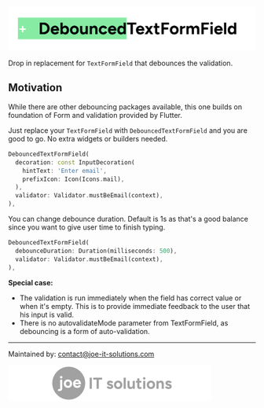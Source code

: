 ![debounced_field_title.png](images%2Fdebounced_field_title.png)

Drop in replacement for `TextFormField` that debounces the validation.

## Motivation

While there are other debouncing packages available, this one builds on foundation of Form and validation provided by Flutter. 

Just replace your `TextFormField` with `DebouncedTextFormField` and you are good to go. No extra widgets or builders needed.

```dart
DebouncedTextFormField(
  decoration: const InputDecoration(
    hintText: 'Enter email',
    prefixIcon: Icon(Icons.mail),
  ),
  validator: Validator.mustBeEmail(context),
),
```

You can change debounce duration. Default is 1s as that's a good balance since you want to give user time to finish typing.

```dart
DebouncedTextFormField(
  debounceDuration: Duration(milliseconds: 500),
  validator: Validator.mustBeEmail(context),
),
```

**Special case:**

- The validation is run immediately when the field has correct value or when it's empty. This is to provide immediate feedback to the user that his input is valid.
- There is no autovalidateMode parameter from TextFormField, as debouncing is a form of auto-validation.

---

Maintained by: contact@joe-it-solutions.com

![footer.png](images%2Ffooter.png)